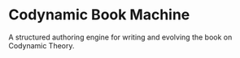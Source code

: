 # Codynamic Book Machine

A structured authoring engine for writing and evolving the book on Codynamic Theory.
